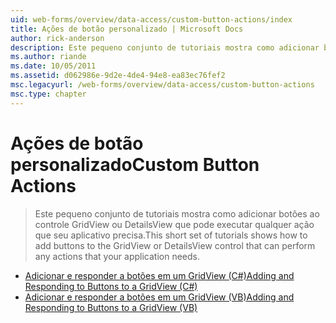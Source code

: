 ```yaml
---
uid: web-forms/overview/data-access/custom-button-actions/index
title: Ações de botão personalizado | Microsoft Docs
author: rick-anderson
description: Este pequeno conjunto de tutoriais mostra como adicionar botões ao controle GridView ou DetailsView que pode executar qualquer ação que seu aplicativo precisa.
ms.author: riande
ms.date: 10/05/2011
ms.assetid: d062986e-9d2e-4de4-94e8-ea83ec76fef2
msc.legacyurl: /web-forms/overview/data-access/custom-button-actions
msc.type: chapter
---
```

<a name="custom-button-actions"></a><span data-ttu-id="a0a67-103">Ações de botão personalizado</span><span class="sxs-lookup"><span data-stu-id="a0a67-103">Custom Button Actions</span></span>
====================
> <span data-ttu-id="a0a67-104">Este pequeno conjunto de tutoriais mostra como adicionar botões ao controle GridView ou DetailsView que pode executar qualquer ação que seu aplicativo precisa.</span><span class="sxs-lookup"><span data-stu-id="a0a67-104">This short set of tutorials shows how to add buttons to the GridView or DetailsView control that can perform any actions that your application needs.</span></span>


- [<span data-ttu-id="a0a67-105">Adicionar e responder a botões em um GridView (C#)</span><span class="sxs-lookup"><span data-stu-id="a0a67-105">Adding and Responding to Buttons to a GridView (C#)</span></span>](adding-and-responding-to-buttons-to-a-gridview-cs.md)
- [<span data-ttu-id="a0a67-106">Adicionar e responder a botões em um GridView (VB)</span><span class="sxs-lookup"><span data-stu-id="a0a67-106">Adding and Responding to Buttons to a GridView (VB)</span></span>](adding-and-responding-to-buttons-to-a-gridview-vb.md)

